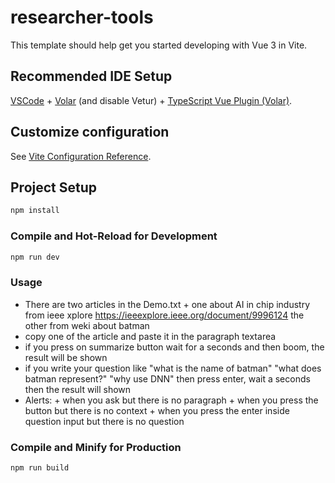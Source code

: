 # researcher-tools

This template should help get you started developing with Vue 3 in Vite.

## Recommended IDE Setup

[VSCode](https://code.visualstudio.com/) + [Volar](https://marketplace.visualstudio.com/items?itemName=Vue.volar) (and disable Vetur) + [TypeScript Vue Plugin (Volar)](https://marketplace.visualstudio.com/items?itemName=Vue.vscode-typescript-vue-plugin).

## Customize configuration

See [Vite Configuration Reference](https://vitejs.dev/config/).

## Project Setup

```sh
npm install
```

### Compile and Hot-Reload for Development

```sh
npm run dev
```

### Usage

- There are two articles in the Demo.txt + one about AI in chip industry from ieee xplore https://ieeexplore.ieee.org/document/9996124
  the other from weki about batman
- copy one of the article and paste it in the paragraph textarea
- if you press on summarize button wait for a seconds and then boom, the result will be shown
- if you write your question like "what is the name of batman" "what does batman represent?" "why use DNN" then press enter, wait a seconds then the result will shown
- Alerts: + when you ask but there is no paragraph + when you press the button but there is no context + when you press the enter inside question input but there is no question

### Compile and Minify for Production

```sh
npm run build
```
